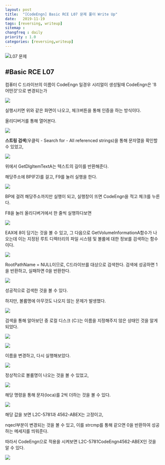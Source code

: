 ```yaml
---
layout: post
title:  "[CodeEngn] Basic RCE L07 문제 풀이 Write Up"
date:   2019-11-19
tags: [reversing, writeup]
sitemap :
changfreq : daily
priority : 1.0
categories: [reversing,writeup]
---
```


![L07 문제](https://img1.daumcdn.net/thumb/R1280x0/?scode=mtistory2&fname=https%3A%2F%2Fk.kakaocdn.net%2Fdn%2FbjBL2O%2FbtqzTCDVhZ8%2FVdKUvBkoS7yqgMyofKGFG1%2Fimg.png)

#Basic RCE L07
---
컴퓨터 C 드라이브의 이름이 CodeEngn 일경우 시리얼이 생성될때 CodeEngn은 'ß어떤것'으로 변경되는가

![](https://img1.daumcdn.net/thumb/R1280x0/?scode=mtistory2&fname=https%3A%2F%2Fk.kakaocdn.net%2Fdn%2Fo4G7O%2FbtqzSZlQjUs%2Fk2NNAceBE1CVKgFjkdvxcK%2Fimg.png)

실행시키면 위와 같은 화면이 나오고, 체크버튼을 통해 인증을 하는 방식이다.

올리디버거를 통해 열어본다.

![](https://img1.daumcdn.net/thumb/R1280x0/?scode=mtistory2&fname=https%3A%2F%2Fk.kakaocdn.net%2Fdn%2FcpZ5vo%2FbtqzQ9bTYiW%2FX0nRzoN1YEtGP14XNf3AIk%2Fimg.png)

<b>스트링 검색</b>(우클릭 - Search for - All referenced strings)을 통해 문자열을 확인할 수 있었고,

![](https://img1.daumcdn.net/thumb/R1280x0/?scode=mtistory2&fname=https%3A%2F%2Fk.kakaocdn.net%2Fdn%2FeU23Uf%2FbtqzP4oL8zi%2FvvHKFPLIqf1Yo3Vd0knPT0%2Fimg.png)

위에서 GetDlgItemTextA는 텍스트의 길이를 반환해준다.

해당주소에 BP(F2)를 걸고, F9를 눌러 실행을 한다.

![](https://img1.daumcdn.net/thumb/R1280x0/?scode=mtistory2&fname=https%3A%2F%2Fk.kakaocdn.net%2Fdn%2FbT06hj%2FbtqzQrRBB3f%2FqWV5kzHS71UdItbRjOIlg1%2Fimg.png)

BP에 걸려 해당주소까지만 실행이 되고, 실행창이 뜨면 CodeEngn을 적고 체크를 누른다.

F8을 눌러 올리디버거에서 한 줄씩 실행하다보면

![](https://img1.daumcdn.net/thumb/R1280x0/?scode=mtistory2&fname=https%3A%2F%2Fk.kakaocdn.net%2Fdn%2Fkw7bN%2FbtqzTCKF1kn%2F3Z7ArcMGS2NrLApfujujNK%2Fimg.png)

EAX에 8이 담기는 것을 볼 수 있고, 그 다음으로 GetVolumeInformationA함수가 나오는데 이는 지정된 루트 디렉터리의 파일 시스템 및 볼륨에 대한 정보를 검색하는 함수이다.


![](https://img1.daumcdn.net/thumb/R1280x0/?scode=mtistory2&fname=https%3A%2F%2Fk.kakaocdn.net%2Fdn%2FbnMBVs%2FbtqzQthzzy5%2FnYU63dkK2R4gUaKbG9Sje0%2Fimg.png)

RootPathName = NULL이므로, C드라이브를 대상으로 검색한다. 검색에 성공하면 1을 반환하고, 실패하면 0을 반환한다.

![](https://img1.daumcdn.net/thumb/R1280x0/?scode=mtistory2&fname=https%3A%2F%2Fk.kakaocdn.net%2Fdn%2FbP57u0%2FbtqzRN0KPJF%2F21F5hxkw14yJEXtB3qHiv0%2Fimg.png)

성공적으로 검색한 것을 볼 수 있다.

하지만, 볼륨명에 아무것도 나오지 않는 문제가 발생했다.

![](https://img1.daumcdn.net/thumb/R1280x0/?scode=mtistory2&fname=https%3A%2F%2Fk.kakaocdn.net%2Fdn%2Fu1aBY%2FbtqzQ7kO7Qe%2Fz0JHLikUjIUQqPobFLA5Ik%2Fimg.png)

검색을 통해 알아보던 중 로컬 디스크 (C:)는 이름을 지정해주지 않은 상태인 것을 알게되었다.

![](https://img1.daumcdn.net/thumb/R1280x0/?scode=mtistory2&fname=https%3A%2F%2Fk.kakaocdn.net%2Fdn%2F5NcFm%2FbtqzP4PQzeQ%2FgHUAXkMCXcfVMs7OEbJkX1%2Fimg.png)

![](https://img1.daumcdn.net/thumb/R1280x0/?scode=mtistory2&fname=https%3A%2F%2Fk.kakaocdn.net%2Fdn%2FbSddSX%2FbtqzTC43Dui%2FspvNP045lQojt73J2d7IW1%2Fimg.png)

이름을 변경하고, 다시 실행해보았다.

![](https://img1.daumcdn.net/thumb/R1280x0/?scode=mtistory2&fname=https%3A%2F%2Fk.kakaocdn.net%2Fdn%2FceWFIU%2FbtqzQ7E9X9i%2FKFECLuw3KgGx5TdtZxqaQk%2Fimg.png)

정상적으로 볼륨명이 나오는 것을 볼 수 있었고,

![](https://img1.daumcdn.net/thumb/R1280x0/?scode=mtistory2&fname=https%3A%2F%2Fk.kakaocdn.net%2Fdn%2FcQPSiZ%2FbtqzTCxaxR5%2FWd45756rjo9dCskv7xt5gK%2Fimg.png)

해당 명령을 통해 문자(loca)를 2씩 더하는 것을 볼 수 있다.

![](https://img1.daumcdn.net/thumb/R1280x0/?scode=mtistory2&fname=https%3A%2F%2Fk.kakaocdn.net%2Fdn%2FcFEKPN%2FbtqzP43pQvb%2FULuxj5Jl2ZtuoU1ru2KPck%2Fimg.png)

해당 값을 보면 L2C-5781과 4562-ABEX는 고정이고,

nqecl부분이 변경되는 것을 볼 수 있고, 이를 strcmp를 통해 같으면 0을 반환하여 성공하는 메세지를 띄워준다.

따라서 CodeEngn으로 적용을 시켜보면 L2C-5781CodeEngn4562-ABEX인 것을 알 수 있다.

![](https://img1.daumcdn.net/thumb/R1280x0/?scode=mtistory2&fname=https%3A%2F%2Fk.kakaocdn.net%2Fdn%2FbocyR4%2FbtqzT473Bro%2FY5RGekdVtY74QQkP6ypEi1%2Fimg.png)